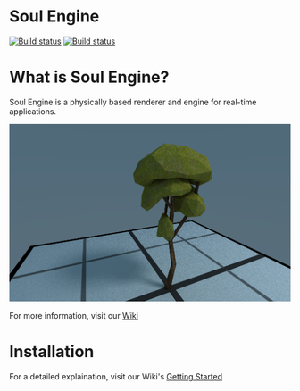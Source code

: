 # Soul Engine
[![Build status](https://travis-ci.org/Behemyth/Soul-Engine.svg?branch=master)](https://travis-ci.org/Behemyth/Soul-Engine)
[![Build status](https://ci.appveyor.com/api/projects/status/xe6bh7hiiofmkh49?svg=true)](https://ci.appveyor.com/project/AsherNorland/soul-engine)

# What is Soul Engine?
Soul Engine is a physically based renderer and engine for real-time applications.

![Tree Model](Documentation/Tree.png)

For more information, visit our [Wiki](https://github.com/Synodic-Software/Soul-Engine/wiki)

# Installation
  
For a detailed explaination, visit our Wiki's [Getting Started](https://github.com/Synodic-Software/Soul-Engine/wiki/Getting-Started)
